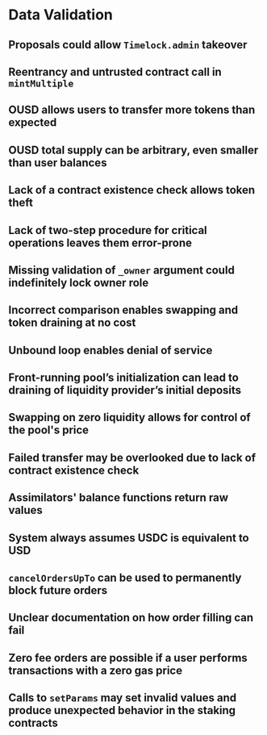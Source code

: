 # Data Validation

## Proposals could allow `Timelock.admin` takeover

## Reentrancy and untrusted contract call in `mintMultiple`

## OUSD allows users to transfer more tokens than expected

## OUSD total supply can be arbitrary, even smaller than user balances

## Lack of a contract existence check allows token theft

## Lack of two-step procedure for critical operations leaves them error-prone

## Missing validation of `_owner` argument could indefinitely lock owner role

## Incorrect comparison enables swapping and token draining at no cost

## Unbound loop enables denial of service

## Front-running pool’s initialization can lead to draining of liquidity provider’s initial deposits

## Swapping on zero liquidity allows for control of the pool's price

## Failed transfer may be overlooked due to lack of contract existence check

## Assimilators' balance functions return raw values

## System always assumes USDC is equivalent to USD

## `cancelOrdersUpTo` can be used to permanently block future orders

## Unclear documentation on how order filling can fail

## Zero fee orders are possible if a user performs transactions with a zero gas price

## Calls to `setParams` may set invalid values and produce unexpected behavior in the staking contracts
